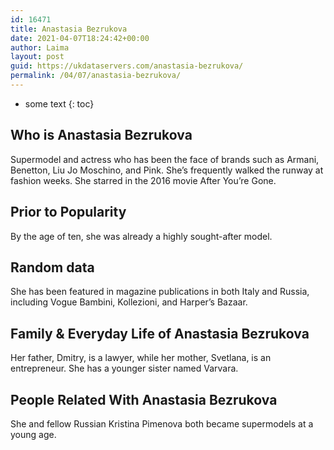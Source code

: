 ```yaml
---
id: 16471
title: Anastasia Bezrukova
date: 2021-04-07T18:24:42+00:00
author: Laima
layout: post
guid: https://ukdataservers.com/anastasia-bezrukova/
permalink: /04/07/anastasia-bezrukova/
---
```


* some text
{: toc}


## Who is Anastasia Bezrukova
                  
                  
                  
Supermodel and actress who has been the face of brands such as Armani, Benetton, Liu Jo Moschino, and Pink. She&#8217;s frequently walked the runway at fashion weeks. She starred in the 2016 movie After You&#8217;re Gone. 
                  
              
            
              
            
                
                
                
## Prior to Popularity
                  
                  
                  
By the age of ten, she was already a highly sought-after model. 
                  
              
            
              
            
                
                
                
## Random data
                  
                  
                  
She has been featured in magazine publications in both Italy and Russia, including Vogue Bambini, Kollezioni, and Harper&#8217;s Bazaar. 
                  
              
            
              
            
                
                
                
## Family & Everyday Life of Anastasia Bezrukova
                  
                  
                  
Her father, Dmitry, is a lawyer, while her mother, Svetlana, is an entrepreneur. She has a younger sister named Varvara. 
                  
              
            
              
            
                
                
                
## People Related With Anastasia Bezrukova
                  
                  
                  
She and fellow Russian Kristina Pimenova both became supermodels at a young age. 
                  
              
            
              
            
                
              
            
              
              
            
            
              
            
          
          
          